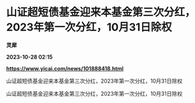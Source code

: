 # 山证超短债基金迎来本基金第三次分红，2023年第一次分红，10月31日除权
**灵犀**

**2023-10-28 02:15**

**https://www.yicai.com/news/101888418.html**

山证超短债基金迎来本基金第三次分红，2023年第一次分红，10月31日除权

山证超短债基金迎来本基金第三次分红，2023年第一次分红，10月31日除权